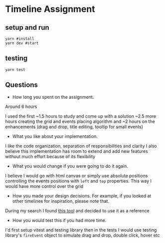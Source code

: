 # Timeline Assignment

## setup and run
```shell
yarn #install
yarn dev #start
```

## testing
```shell
yarn test
```

## Questions
* How long you spent on the assignment.

Around 6 hours

I used the first ~1.5 hours to study and come up with a solution
~2.5 more hours creating the grid and events placing algorithm
and ~2 hours on the enhancements (drag and drop, title editing, tooltip for small events)


* What you like about your implementation.

I like the code organization, separation of responsibilities and clarity
I also believe this implementation has room to extend and add new features without much effort because of its flexibility

* What you would change if you were going to do it again.

I believe I would go with html canvas or simply use absolute positions controlling the events positions with `left` and `top` properties.
This way I would have more control over the grid


* How you made your design decisions. For example, if you looked at other timelines for inspiration, please note that.

During my search I found [this tool](https://demo.mobiscroll.com/fullscreen/timeline/month-view) and decided to use it as a reference


* How you would test this if you had more time.

I'd first setup vitest and testing library then in the tests I would use testing library's `fireEvent` object to simulate drag and drop, double click, hover etc
